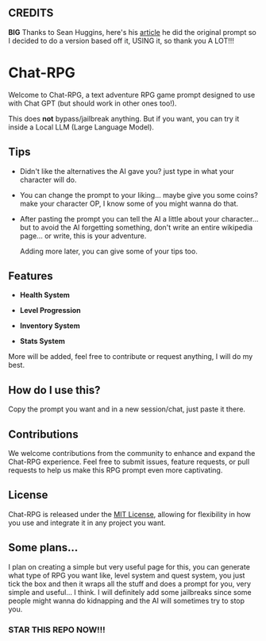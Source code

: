 ## CREDITS

**BIG** Thanks to Sean Huggins, here's his [article](https://medium.com/@seanhugg/chatrpg-a-text-adventure-game-with-an-inventory-and-health-system-using-chatgpt-d49d0969931c) he did the original prompt so I decided to do a version based off it, USING it, so thank you A LOT!!!

# Chat-RPG

Welcome to Chat-RPG, a text adventure RPG game prompt designed to use with Chat GPT (but should work in other ones too!).

This does **not** bypass/jailbreak anything. But if you want, you can try it inside a Local LLM (Large Language Model).

## Tips

- Didn't like the alternatives the AI gave you? just type in what your character will do.
- You can change the prompt to your liking... maybe give you some coins? make your character OP, I know some of you might wanna do that.
- After pasting the prompt you can tell the AI a little about your character... but to avoid the AI forgetting something, don't write an entire wikipedia page... or write, this is your adventure.

  Adding more later, you can give some of your tips too.

## Features

- **Health System**

- **Level Progression**

- **Inventory System**

- **Stats System**

More will be added, feel free to contribute or request anything, I will do my best.

## How do I use this?

Copy the prompt you want and in a new session/chat, just paste it there.

## Contributions

We welcome contributions from the community to enhance and expand the Chat-RPG experience. Feel free to submit issues, feature requests, or pull requests to help us make this RPG prompt even more captivating.

## License

Chat-RPG is released under the [MIT License](LICENSE), allowing for flexibility in how you use and integrate it in any project you want.

## Some plans...

I plan on creating a simple but very useful page for this, you can generate what type of RPG you want like, level system and quest system, you just tick the box and then it wraps all the stuff and does a prompt for you, very simple and useful... I think. I will definitely add some jailbreaks since some people might wanna do kidnapping and the AI will sometimes try to stop you.

### STAR THIS REPO NOW!!!
